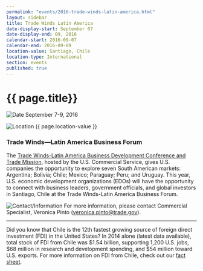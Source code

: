 ```yaml
---
permalink: "events/2016-trade-winds-latin-america.html"
layout: sidebar
title: Trade Winds Latin America
date-display-start: September 07
date-display-end: 09, 2016
calendar-start: 2016-09-07
calendar-end: 2016-09-09
location-value: Santiago, Chile
location-type: International
section: events
published: true
---
```


# {{ page.title}}

![Date](https://google.github.io/material-design-icons/action/svg/design/ic_event_24px.svg "Date") September 7-9, 2016

![Location](http://google.github.io/material-design-icons/social/svg/design/ic_location_city_24px.svg "Location") {{ page.location-value }}

### Trade Winds—Latin America Business Forum

The [Trade Winds-Latin America Business Development Conference and Trade Mission](http://2016.export.gov/tradewinds/), hosted by the U.S. Commercial Service, gives U.S. companies the opportunity to explore seven South American markets: Argentina; Bolivia; Chile; Mexico; Paraguay; Peru; and Uruguay. This year, U.S. economic development organizations (EDOs)  will have the opportunity to connect with business leaders, government  officials, and global investors in Santiago, Chile at the Trade Winds-Latin America Business Forum.

![Contact/Information](http://google.github.io/material-design-icons/action/svg/design/ic_speaker_notes_24px.svg "Contact/Information") For more information, please contact Commercial Specialist, Veronica Pinto ([veronica.pinto@trade.gov](mailto:veronica.pinto@trade.gov)).

---

Did you know that Chile is the 12th fastest growing source of foreign direct investment (FDI) in the United States? In 2014 alone (latest data available), total stock of FDI from Chile was $1.54 billion, supporting 1,200 U.S. jobs, $68 million in research and development spending, and $54 million toward U.S. exports. For more information on FDI from Chile, check out our [fact sheet](https://www.selectusa.gov/servlet/servlet.FileDownload?file=015t0000000LKLw).
